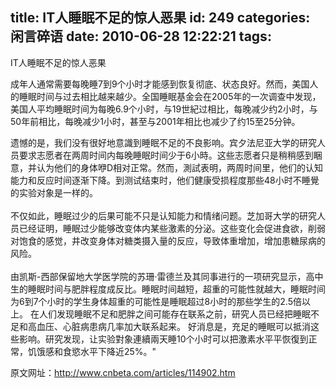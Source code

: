 title: IT人睡眠不足的惊人恶果
id: 249
categories: 闲言碎语
date: 2010-06-28 12:22:21
tags:
---

IT人睡眠不足的惊人恶果

成年人通常需要每晚睡7到9个小时才能感到恢复彻底、状态良好。然而，美国人的睡眠时间与过去相比越来越少。全国睡眠基金会在2005年的一次调查中发现，美国人平均睡眠时间为每晚6.9个小时，与19世紀过相比，每晚减少约2小时，与50年前相比，每晚减少1小时，甚至与2001年相比也减少了约15至25分钟。

遗憾的是，我们没有很好地意識到睡眠不足的不良影响。宾夕法尼亚大学的研究人员要求志愿者在两周时间内每晚睡眠时间少于6小時。这些志愿者只是稍稍感到睏 意，并认为他们的身体咿D相对正常。然而，測試表明，两周时间里，他们的认知能力和反应时间逐渐下降。到测试结束时，他们健康受损程度那些48小时不睡覺 的实验对象是一样的。<!--more-->
</br>
</br>不仅如此，睡眠过少的后果可能不只是认知能力和情绪问题。芝加哥大学的研究人员已经证明，睡眠过少能够改变体内某些激素的分泌。这些变化会促进食欲，削弱对饱食的感觉，井改变身体对糖类摄入量的反应，导致体重增加，增加患糖尿病的风险。
</br>
</br>由凯斯-西部保留地大学医学院的苏珊&middot;雷德兰及其同事进行的一项研究显示，高中生的睡眠时间与肥胖程度成反比。睡眠时间越短，超重的可能性就越大，睡眠时间为6到7个小时的学生身体超重的可能性是睡眠超过8小时的那些学生的2.5倍以上。 在人们发现睡眠不足和肥胖之间可能存在联系之前，研究人员已经把睡眠不足和高血压、心脏病患病几率加大联系起来。 好消息是，充足的睡眠可以抵消这些影响。研究发现，让实验對象連續兩天睡10个小时可以把激素水平平恢復到正常，饥饿感和食慾水平下降近25%。&quot;

原文网址：http://www.cnbeta.com/articles/114902.htm
</br>

